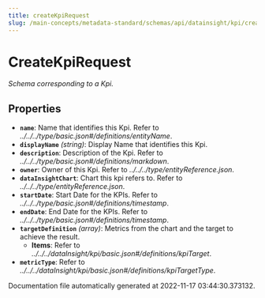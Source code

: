 ```yaml
---
title: createKpiRequest
slug: /main-concepts/metadata-standard/schemas/api/datainsight/kpi/createkpirequest
---
```


# CreateKpiRequest

*Schema corresponding to a Kpi.*

## Properties

- **`name`**: Name that identifies this Kpi. Refer to *../../../type/basic.json#/definitions/entityName*.
- **`displayName`** *(string)*: Display Name that identifies this Kpi.
- **`description`**: Description of the Kpi. Refer to *../../../type/basic.json#/definitions/markdown*.
- **`owner`**: Owner of this Kpi. Refer to *../../../type/entityReference.json*.
- **`dataInsightChart`**: Chart this kpi refers to. Refer to *../../../type/entityReference.json*.
- **`startDate`**: Start Date for the KPIs. Refer to *../../../type/basic.json#/definitions/timestamp*.
- **`endDate`**: End Date for the KPIs. Refer to *../../../type/basic.json#/definitions/timestamp*.
- **`targetDefinition`** *(array)*: Metrics from the chart and the target to achieve the result.
  - **Items**: Refer to *../../../dataInsight/kpi/basic.json#/definitions/kpiTarget*.
- **`metricType`**: Refer to *../../../dataInsight/kpi/basic.json#/definitions/kpiTargetType*.


Documentation file automatically generated at 2022-11-17 03:44:30.373132.
